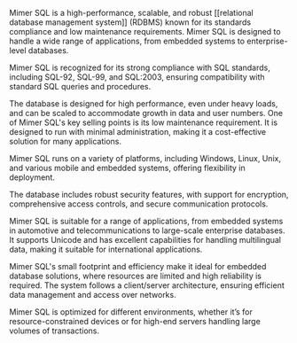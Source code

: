 Mimer SQL is a high-performance, scalable, and robust [[relational database management system]] (RDBMS) known for its standards compliance and low maintenance requirements. Mimer SQL is designed to handle a wide range of applications, from embedded systems to enterprise-level databases.

Mimer SQL is recognized for its strong compliance with SQL standards, including SQL-92, SQL-99, and SQL:2003, ensuring compatibility with standard SQL queries and procedures.

The database is designed for high performance, even under heavy loads, and can be scaled to accommodate growth in data and user numbers. One of Mimer SQL's key selling points is its low maintenance requirement. It is designed to run with minimal administration, making it a cost-effective solution for many applications.

Mimer SQL runs on a variety of platforms, including Windows, Linux, Unix, and various mobile and embedded systems, offering flexibility in deployment.

The database includes robust security features, with support for encryption, comprehensive access controls, and secure communication protocols.

Mimer SQL is suitable for a range of applications, from embedded systems in automotive and telecommunications to large-scale enterprise databases. It supports Unicode and has excellent capabilities for handling multilingual data, making it suitable for international applications.

Mimer SQL's small footprint and efficiency make it ideal for embedded database solutions, where resources are limited and high reliability is required. The system follows a client/server architecture, ensuring efficient data management and access over networks.

Mimer SQL is optimized for different environments, whether it’s for resource-constrained devices or for high-end servers handling large volumes of transactions.

